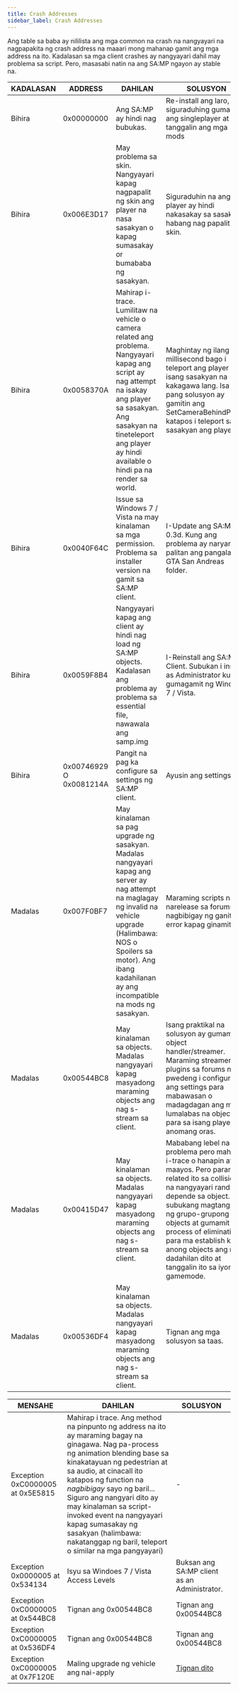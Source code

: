 ```yaml
---
title: Crash Addresses
sidebar_label: Crash Addresses
---
```


Ang table sa baba ay nililista ang mga common na crash na nangyayari na nagpapakita ng crash address na maaari mong mahanap gamit ang mga address na ito. Kadalasan sa mga client crashes ay nangyayari dahil may problema sa script. Pero, masasabi natin na ang SA:MP ngayon ay stable na.

| KADALASAN | ADDRESS                  | DAHILAN                                                                                                                                                                                                                                       | SOLUSYON                                                                                                                                                                                                                                                                                                                                   |
| --------- | ------------------------ | --------------------------------------------------------------------------------------------------------------------------------------------------------------------------------------------------------------------------------------------- | ------------------------------------------------------------------------------------------------------------------------------------------------------------------------------------------------------------------------------------------------------------------------------------------------------------------------------------------ |
| Bihira    | 0x00000000               | Ang SA:MP ay hindi nag bubukas.                                                                                                                                                                                                               | Re-install ang laro, siguraduhing gumagana ang singleplayer at tanggalin ang mga mods                                                                                                                                                                                                                                                      |
| Bihira    | 0x006E3D17               | May problema sa skin. Nangyayari kapag nagpapalit ng skin ang player na nasa sasakyan o kapag sumasakay or bumababa ng sasakyan.                                                                                                              | Siguraduhin na ang player ay hindi nakasakay sa sasakyan habang nag papalit ng skin.                                                                                                                                                                                                                                                       |
| Bihira    | 0x0058370A               | Mahirap i-trace. Lumilitaw na vehicle o camera related ang problema. Nangyayari kapag ang script ay nag attempt na isakay ang player sa sasakyan. Ang sasakyan na tineteleport ang player ay hindi available o hindi pa na render sa world.   | Maghintay ng ilang millisecond bago i teleport ang player sa isang sasakyan na kakagawa lang. Isa pang solusyon ay gamitin ang SetCameraBehindPlayer katapos i teleport sa sasakyan ang player                                                                                                                                             |
| Bihira    | 0x0040F64C               | Issue sa Windows 7 / Vista na may kinalaman sa mga permission. Problema  sa installer version na gamit sa SA:MP client.                                                                                                                       | I-Update ang SA:MP 0.3d. Kung ang problema ay naryaryan palitan ang pangalan ng GTA San Andreas folder.                                                                                                                                                                                                                                    |
| Bihira    | 0x0059F8B4               | Nangyayari kapag ang client ay hindi nag load ng SA:MP objects. Kadalasan ang problema ay problema sa essential file, nawawala ang samp.img                                                                                                   | I-Reinstall ang SA:MP Client. Subukan i install as Administrator kung gumagamit ng Windows 7 / Vista.                                                                                                                                                                                                                                      |
| Bihira    | 0x00746929 O 0x0081214A  | Pangit na pag ka configure sa settings ng SA:MP client.                                                                                                                                                                                       | Ayusin ang settings.                                                                                                                                                                                                                                                                                                                       |
| Madalas   | 0x007F0BF7               | May kinalaman sa pag upgrade ng sasakyan. Madalas nangyayari kapag ang server ay nag attempt na maglagay ng invalid na vehicle upgrade (Halimbawa: NOS o Spoilers sa motor). Ang ibang kadahilanan ay ang incompatible na mods ng sasakyan.   | Maraming scripts na narelease sa forums na nagbibigay ng ganitong error kapag ginamit.                                                                                                                                                                                                                                                     |
| Madalas   | 0x00544BC8               | May kinalaman sa objects. Madalas nangyayari kapag masyadong maraming objects ang nag s-stream sa client.                                                                                                                                     | Isang praktikal na solusyon ay gumamit ng object handler/streamer. Maraming streamer na plugins sa forums na pwedeng i configure ang settings para mabawasan o madagdagan ang mga lumalabas na objects para sa isang player sa anomang oras.                                                                                               |
| Madalas   | 0x00415D47               | May kinalaman sa objects. Madalas nangyayari kapag masyadong maraming objects ang nag s-stream sa client.                                                                                                                                     | Mababang lebel na problema pero mahirap i-trace o hanapin at maayos. Pero parang related ito sa collisions na nangyayari randomly depende sa object. subukang magtanggal ng grupo-grupong mga objects at gumamit ng process of elimination para ma establish kung anong objects ang nag dadahilan dito at tanggalin ito sa iyong gamemode. |
| Madalas   | 0x00536DF4               | May kinalaman sa objects. Madalas nangyayari kapag masyadong maraming objects ang nag s-stream sa client.                                                                                                                                     | Tignan ang mga solusyon sa taas.

| MENSAHE                              | DAHILAN                                                                                                                                                                                                                                                                                                                                                                                                                                               | SOLUSYON                                         |
| ------------------------------------ | ----------------------------------------------------------------------------------------------------------------------------------------------------------------------------------------------------------------------------------------------------------------------------------------------------------------------------------------------------------------------------------------------------------------------------------------------------- | ------------------------------------------------ |
| Exception 0xC0000005 at 0x5E5815 | Mahirap i trace. Ang method na pinpunto ng address na ito ay maraming bagay na ginagawa. Nag pa-process ng animation blending base sa kinakatayuan ng pedestrian at sa audio, at cinacall ito katapos ng function na _nagbibigay_ sayo ng baril... Siguro ang nangyari dito ay may kinalaman sa script-invoked event na nangyayari kapag sumasakay ng sasakyan (halimbawa: nakatanggap ng baril, teleport o similar na mga pangyayari)                    | -                                                |
| Exception 0x0000005 at 0x534134  | Isyu sa Windoes 7 / Vista Access Levels                                                                                                                                                                                                                                                                                                                                                                                                                   | Buksan ang SA:MP client as an Administrator.     |
| Exception 0xC0000005 at 0x544BC8 | Tignan ang 0x00544BC8                                                                                                                                                                                                                                                                                                                                                                                                                                     | Tignan ang 0x00544BC8                            |
| Exception 0xC0000005 at 0x536DF4 | Tignan ang 0x00544BC8                                                                                                                                                                                                                                                                                                                                                                                                                                     | Tignan ang 0x00544BC8                            |
| Exception 0xC0000005 at 0x7F120E | Maling upgrade ng vehicle ang nai-apply                                                                                                                                                                                                                                                                                                                                                                                                                   | [Tignan dito](CommonIssues)                      |
